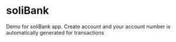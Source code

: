 # soliBank
Demo for soliBank app. Create account and your account number is automatically generated for transactions
